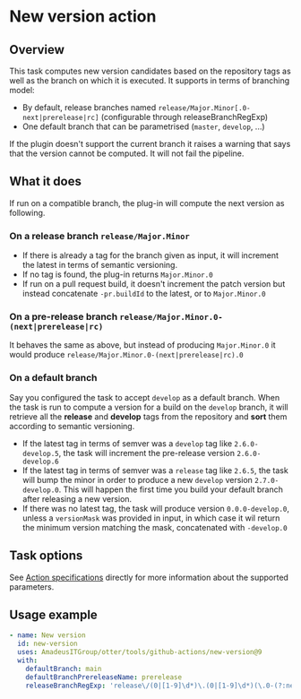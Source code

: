 # New version action

## Overview

This task computes new version candidates based on the repository tags as well as the branch on which it is executed.
It supports in terms of branching model:

* By default, release branches named ``release/Major.Minor[.0-next|prerelease|rc]`` (configurable through releaseBranchRegExp)
* One default branch that can be parametrised (``master``, ``develop``, ...)

If the plugin doesn't support the current branch it raises a warning that says that the version cannot be computed.
It will not fail the pipeline.

## What it does

If run on a compatible branch, the plug-in will compute the next version as following.

### On a release branch ``release/Major.Minor``

* If there is already a tag for the branch given as input, it will increment the latest in terms of semantic versioning.
* If no tag is found, the plug-in returns ``Major.Minor.0``
* If run on a pull request build, it doesn't increment the patch version but instead concatenate ``-pr.buildId`` to the latest, or to ``Major.Minor.0``

### On a pre-release branch ``release/Major.Minor.0-(next|prerelease|rc)``

It behaves the same as above, but instead of producing ``Major.Minor.0`` it would produce ``release/Major.Minor.0-(next|prerelease|rc).0``

### On a default branch

Say you configured the task to accept ``develop`` as a default branch.
When the task is run to compute a version for a build on the ``develop`` branch, it will retrieve all the __release__ and __develop__ tags from the repository and __sort__ them according to semantic versioning.

* If the latest tag in terms of semver was a ``develop`` tag like ``2.6.0-develop.5``, the task will increment the pre-release version ``2.6.0-develop.6``
* If the latest tag in terms of semver was a ``release`` tag like ``2.6.5``, the task will bump the minor in order to produce a new ``develop`` version ``2.7.0-develop.0``. This will happen the first time you build your default branch after releasing a new version.
* If there was no latest tag, the task will produce version ``0.0.0-develop.0``, unless a ``versionMask`` was provided in input, in which case it wil return the minimum version matching the mask, concatenated with ``-develop.0``

## Task options

See [Action specifications](action.yml) directly for more information about the supported parameters.

## Usage example

```yaml
- name: New version
  id: new-version
  uses: AmadeusITGroup/otter/tools/github-actions/new-version@9
  with:
    defaultBranch: main
    defaultBranchPrereleaseName: prerelease
    releaseBranchRegExp: 'release\/(0|[1-9]\d*)\.(0|[1-9]\d*)(\.0-(?:next|prerelease|rc))?$'
```
